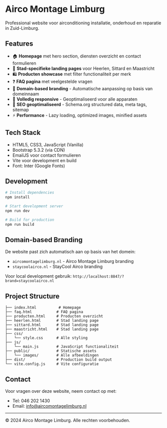 # Airco Montage Limburg

Professional website voor airconditioning installatie, onderhoud en reparatie in Zuid-Limburg.

## Features

- 🏠 **Homepage** met hero section, diensten overzicht en contact formulieren
- 📍 **Stad-specifieke landing pages** voor Heerlen, Sittard en Maastricht
- 🛍️ **Producten showcase** met filter functionaliteit per merk
- ❓ **FAQ pagina** met veelgestelde vragen
- 🔄 **Domain-based branding** - Automatische aanpassing op basis van domeinnaam
- 📱 **Volledig responsive** - Geoptimaliseerd voor alle apparaten
- 🚀 **SEO geoptimaliseerd** - Schema.org structured data, meta tags, sitemap
- ⚡ **Performance** - Lazy loading, optimized images, minified assets

## Tech Stack

- HTML5, CSS3, JavaScript (Vanilla)
- Bootstrap 5.3.2 (via CDN)
- EmailJS voor contact formulieren
- Vite voor development en build
- Font: Inter (Google Fonts)

## Development

```bash
# Install dependencies
npm install

# Start development server
npm run dev

# Build for production
npm run build
```

## Domain-based Branding

De website past zich automatisch aan op basis van het domein:
- `aircomontagelimburg.nl` - Airco Montage Limburg branding
- `staycoolairco.nl` - StayCool Airco branding

Voor local development gebruik: `http://localhost:8847/?brand=staycoolairco.nl`

## Project Structure

```
├── index.html          # Homepage
├── faq.html           # FAQ pagina
├── producten.html     # Producten overzicht
├── heerlen.html       # Stad landing page
├── sittard.html       # Stad landing page
├── maastricht.html    # Stad landing page
├── css/
│   └── style.css      # Alle styling
├── js/
│   └── main.js        # JavaScript functionaliteit
├── public/            # Statische assets
│   └── images/        # Alle afbeeldingen
├── dist/              # Production build output
└── vite.config.js     # Vite configuratie
```

## Contact

Voor vragen over deze website, neem contact op met:
- Tel: 046 202 1430
- Email: info@aircomontagelimburg.nl

---

© 2024 Airco Montage Limburg. Alle rechten voorbehouden.